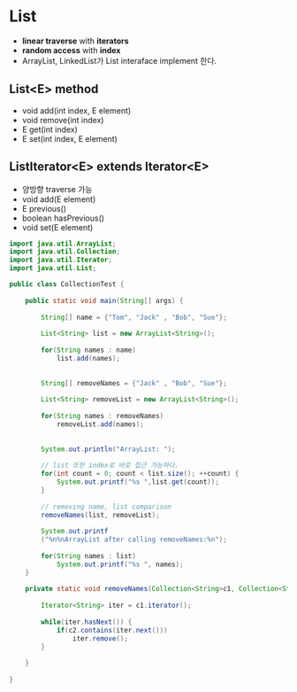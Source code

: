 # List
  - **linear traverse** with **iterators**
  - **random access** with **index**
  - ArrayList, LinkedList가 List interaface implement 한다.

## List\<E> method
  - void add(int index, E element)
  - void remove(int index)
  - E get(int index)
  - E set(int index, E element)

## ListIterator\<E> extends Iterator\<E>
  - 양방향 traverse 가능
  - void add(E element)
  - E previous()
  - boolean hasPrevious()
  - void set(E element)

```java
import java.util.ArrayList;
import java.util.Collection;
import java.util.Iterator;
import java.util.List;

public class CollectionTest {
	
	public static void main(String[] args) {
		
		String[] name = {"Tom", "Jack" , "Bob", "Sue"};
		
		List<String> list = new ArrayList<String>();
		
		for(String names : name)
			list.add(names);
		
		
		String[] removeNames = {"Jack" , "Bob", "Sue"};
		
		List<String> removeList = new ArrayList<String>();
		
		for(String names : removeNames)
			removeList.add(names);
		
		
		System.out.println("ArrayList: ");
		
		// list 또한 index로 바로 접근 가능하다.
		for(int count = 0; count < list.size(); ++count) {
			System.out.printf("%s ",list.get(count));
		}
		
		// removing name, list comparison
		removeNames(list, removeList);
		
		System.out.printf
		("%n%nArrayList after calling removeNames:%n");
		
		for(String names : list)
			System.out.printf("%s ", names);
	}
	
	private static void removeNames(Collection<String>c1, Collection<String> c2) {
		
		Iterator<String> iter = c1.iterator();
		
		while(iter.hasNext()) {
			if(c2.contains(iter.next()))
				iter.remove();
		}
		
	}
	
}
```

















